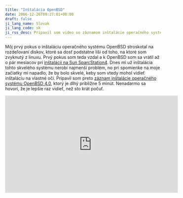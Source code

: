 ```yaml
---
title: "Inštalácia OpenBSD"
date: 2006-12-26T09:27:01+00:00
draft: false
ji_lang_name: Slovak
ji_lang_code: sk
ji_rss_desc: Pripavil som video so záznamom inštalácie operačného systému OpenBSD 4.0.
---
```


Môj prvý pokus o inštaláciu operačného systému OpenBSD stroskotal na rozdeľovaní diskov, ktoré sa dosť podstatne líši od toho, na ktoré som zvyknutý z linuxu. 
Prvý pokus som teda vzdal a k OpenBSD som sa vrátil až o pár mesiacov pri [inštalácii na Sun SparcStation4][1]. 
Dnes mi už inštalácia tohto skvelého systému nerobí najmenší problém, no pri spomienke na moje začiatky mi napadlo, že by bolo skvelé, keby som vtedy mohol vidieť inštaláciu na vlastné oči. 
Pripavil som preto [záznam inštalácie operačného systému OpenBSD 4.0][2], ktorý je dlhý približne 5 minút. 
Nenadarmo sa hovorí, že je lepšie raz vidieť, než sto krát počuť.

<iframe width="560" height="315" src="https://www.youtube.com/embed/k379pL8EAOw?rel=0" frameborder="0" allowfullscreen></iframe>

[1]: /openbsd-na-sun-sparcstation4/
[2]: https://www.youtube.com/watch?v=k379pL8EAOw